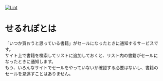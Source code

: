 [![Lint](https://github.com/FUGA0618/serurepo/actions/workflows/lint.yml/badge.svg)](https://github.com/FUGA0618/serurepo/actions/workflows/lint.yml)

# せるれぽとは
「いつか買おうと思っている書籍」がセールになったときに通知するサービスです。<br>
サイト上で書籍を検索してリストに追加しておくと、リスト内の書籍がセールになったときに通知します。<br>
もう、いろんなサイトでセールをやっていないか確認する必要はないし、書籍のセールを見逃すことはありません。
